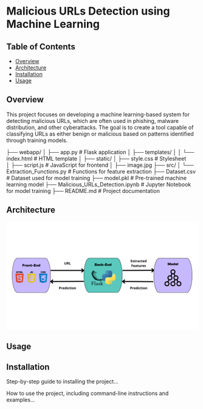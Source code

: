 # Malicious URLs Detection using Machine Learning

<h2>Table of Contents</h2>
  <ul>
    <li><a href="#overview">Overview</a></li>
    <li><a href="#architecture">Architecture</a></li>
    <li><a href="#installation">Installation</a></li>
    <li><a href="#usage">Usage</a></li>
  </ul>

 <h2 id="overview">Overview</h2>
This project focuses on developing a machine learning-based system for detecting malicious URLs, which are often used in phishing, malware distribution, and other cyberattacks. The goal is to create a tool capable of classifying URLs as either benign or malicious based on patterns identified through training models.


├── webapp/
│   ├── app.py                      # Flask application
│   ├── templates/
│   │   └── index.html              # HTML template
│   ├── static/
│       ├── style.css               # Stylesheet            
│       ├── script.js               # JavaScript for frontend
│       ├── image.jpg
├── src/
│   └── Extraction_Functions.py     # Functions for feature extraction
├── Dataset.csv                     # Dataset used for model training
├── model.pkl                       # Pre-trained machine learning model
├── Malicious_URLs_Detection.ipynb  # Jupyter Notebook for model training
├── README.md                       # Project documentation


<h2 id="architecture">Architecture</h2>
  <img src="architecture.png" alt="Project Architecture">

<h2 id="usage">Usage</h2>
  
 <h2 id="installation">Installation</h2>
    <p>Step-by-step guide to installing the project...</p>
    

  <p>How to use the project, including command-line instructions and examples...</p>





